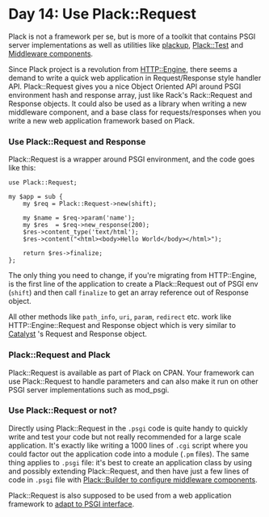 # Day 14: Use Plack::Request

Plack is not a framework per se, but is more of a toolkit that contains PSGI server implementations as well as utilities like [plackup][1], [Plack::Test][2] and [Middleware components][3].

Since Plack project is a revolution from [HTTP::Engine][4], there seems a demand to write a quick web application in Request/Response style handler API. Plack::Request gives you a nice Object Oriented API around PSGI environment hash and response array, just like Rack's Rack::Request and Response objects. It could also be used as a library when writing a new middleware component, and a base class for requests/responses when you write a new web application framework based on Plack.

### Use Plack::Request and Response

Plack::Request is a wrapper around PSGI environment, and the code goes like this:

```
use Plack::Request;

my $app = sub {
    my $req = Plack::Request->new(shift);

    my $name = $req->param('name');
    my $res  = $req->new_response(200);
    $res->content_type('text/html');
    $res->content("<html><body>Hello World</body></html>");

    return $res->finalize;
};
```

The only thing you need to change, if you're migrating from HTTP::Engine, is the first line of the application to create a Plack::Request out of PSGI env (`shift`) and then call `finalize` to get an array reference out of Response object.

All other methods like `path_info`, `uri`, `param`, `redirect` etc. work like HTTP::Engine::Request and Response object which is very similar to [Catalyst][5] 's Request and Response object.

### Plack::Request and Plack

Plack::Request is available as part of Plack on CPAN. Your framework can use Plack::Request to handle parameters and can also make it run on other PSGI server implementations such as mod\_psgi.

### Use Plack::Request or not?

Directly using Plack::Request in the `.psgi` code is quite handy to quickly write and test your code but not really recommended for a large scale application. It's exactly like writing a 1000 lines of `.cgi` script where you could factor out the application code into a module (`.pm` files). The same thing applies to `.psgi` file: it's best to create an application class by using and possibly extending Plack::Request, and then have just a few lines of code in `.psgi` file with [Plack::Builder to configure middleware components][6].

Plack::Request is also supposed to be used from a web application framework to [adapt to PSGI interface][7].

  [1]: http://advent.plackperl.org/2009/12/day-3-using-plackup.html
  [2]: http://advent.plackperl.org/2009/12/day-13-use-placktest-to-test-your-application.html
  [3]: http://advent.plackperl.org/2009/12/day-10-using-plack-middleware.html
  [4]: http://search.cpan.org/perldoc?HTTP::Engine
  [5]: http://search.cpan.org/dist/Catalyst-Runtime
  [6]: http://advent.plackperl.org/2009/12/day-11-using-plackbuilder.html
  [7]: http://advent.plackperl.org/2009/12/day-8-adapting-web-frameworks-to-psgi.html

